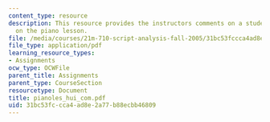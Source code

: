 ```yaml
---
content_type: resource
description: This resource provides the instructors comments on a students presentation
  on the piano lesson.
file: /media/courses/21m-710-script-analysis-fall-2005/31bc53fccca4ad8e2a77b88ecbb46809_pianoles_hui_com.pdf
file_type: application/pdf
learning_resource_types:
- Assignments
ocw_type: OCWFile
parent_title: Assignments
parent_type: CourseSection
resourcetype: Document
title: pianoles_hui_com.pdf
uid: 31bc53fc-cca4-ad8e-2a77-b88ecbb46809
---
```

